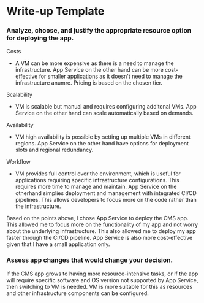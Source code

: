 # Write-up Template

### Analyze, choose, and justify the appropriate resource option for deploying the app.

Costs
- A VM can be more expensive as there is a need to manage the infrastructure.  App Service on the other hand can be more cost-effective for smaller applications as it doesn't need to manage the infrastructure anumre.  Pricing is based on the chosen tier.

Scalability
- VM is scalable but manual and requires configuring additonal VMs.  App Service on the other hand can scale automatically based on demands.

Availability
- VM high availability is possible by setting up multiple VMs in different regions.  App Service on the other hand have options for deployment slots and regional redundancy.

Workflow
- VM provides full control over the environment, which is useful for applications requiring specific infrastructure configurations.  This requires more time to manage and maintain.  App Service on the otherhand simplies deployment and management with integrated CI/CD pipelines.  This allows developers to focus more on the code rather than the infrastructure.

Based on the points above, I chose App Service to deploy the CMS app.  This allowed me to focus more on the functionality of my app and not worry about the underlying infrastructure.  This also allowed me to deploy my app faster through the CI/CD pipeline.  App Service is also more cost-effective given that I have a small application only.

### Assess app changes that would change your decision.

If the CMS app grows to having more resource-intensive tasks, or if the app will require specific software and OS version not supported by App Service, then switching to VM is needed.  VM is more suitable for this as resources and other infrastructure components can be configured.


